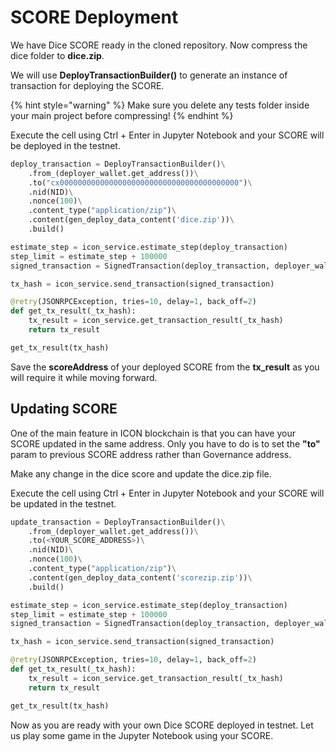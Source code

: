 # SCORE Deployment

We have Dice SCORE ready in the cloned repository. Now compress the dice folder to **dice.zip**.

We will use **DeployTransactionBuilder\(\)** to generate an instance of transaction for deploying the SCORE.

{% hint style="warning" %}
Make sure you delete any tests folder inside your main project before compressing!
{% endhint %}

Execute the cell using Ctrl + Enter in Jupyter Notebook and your SCORE will be deployed in the testnet.

```python
deploy_transaction = DeployTransactionBuilder()\
    .from_(deployer_wallet.get_address())\
    .to("cx0000000000000000000000000000000000000000")\
    .nid(NID)\
    .nonce(100)\
    .content_type("application/zip")\
    .content(gen_deploy_data_content('dice.zip'))\
    .build()

estimate_step = icon_service.estimate_step(deploy_transaction)
step_limit = estimate_step + 100000
signed_transaction = SignedTransaction(deploy_transaction, deployer_wallet, step_limit)

tx_hash = icon_service.send_transaction(signed_transaction)

@retry(JSONRPCException, tries=10, delay=1, back_off=2)
def get_tx_result(_tx_hash):
    tx_result = icon_service.get_transaction_result(_tx_hash)
    return tx_result

get_tx_result(tx_hash)
```

Save the **scoreAddress** of your deployed SCORE from the **tx\_result** as you will require it while moving forward.

## Updating SCORE

One of the main feature in ICON blockchain is that you can have your SCORE updated in the same address. Only you have to do is to set the **"to"** param to previous SCORE address rather than Governance address.

Make any change in the dice score and update the dice.zip file.

Execute the cell using Ctrl + Enter in Jupyter Notebook and your SCORE will be updated in the testnet.

```python
update_transaction = DeployTransactionBuilder()\
    .from_(deployer_wallet.get_address())\
    .to(<YOUR_SCORE_ADDRESS>)\
    .nid(NID)\
    .nonce(100)\
    .content_type("application/zip")\
    .content(gen_deploy_data_content('scorezip.zip'))\
    .build()

estimate_step = icon_service.estimate_step(deploy_transaction)
step_limit = estimate_step + 100000
signed_transaction = SignedTransaction(deploy_transaction, deployer_wallet, step_limit)

tx_hash = icon_service.send_transaction(signed_transaction)

@retry(JSONRPCException, tries=10, delay=1, back_off=2)
def get_tx_result(_tx_hash):
    tx_result = icon_service.get_transaction_result(_tx_hash)
    return tx_result

get_tx_result(tx_hash)
```

Now as you are ready with your own Dice SCORE deployed in testnet. Let us play some game in the Jupyter Notebook using your SCORE.

